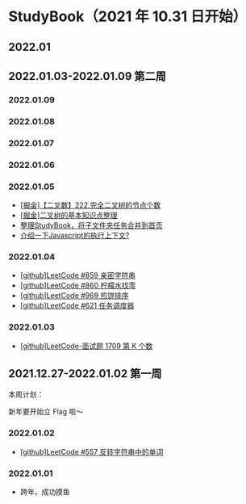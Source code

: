 # StudyBook（2021 年 10.31 日开始）

## 2022.01

## 2022.01.03-2022.01.09 第二周

### 2022.01.09

### 2022.01.08

### 2022.01.07

### 2022.01.06

### 2022.01.05

- [[掘金]【二叉数】222.完全二叉树的节点个数](https://juejin.cn/post/7049328124961488933/)
- [[掘金]二叉树的基本知识点整理](https://juejin.cn/post/7049342110297751588/)
- [整理StudyBook，将子文件夹任务合并到首页](https://github.com/MMmaXingXing/StudyBook)
- [介绍一下Javascript的执行上下文?](https://peat-triangle-c48.notion.site/2022-01-04-Javascript-1a4d6597ac304cb89e3fcead3bf09d75)

### 2022.01.04

- [[github]LeetCode #859 亲密字符串](https://github.com/MMmaXingXing/Algorithm/blob/master/859.%E4%BA%B2%E5%AF%86%E5%AD%97%E7%AC%A6%E4%B8%B2.js)
- [[github]LeetCode #860 柠檬水找零](https://github.com/MMmaXingXing/Algorithm/blob/master/860.%E6%9F%A0%E6%AA%AC%E6%B0%B4%E6%89%BE%E9%9B%B6.js)
- [[github]LeetCode #969 煎饼排序](https://github.com/MMmaXingXing/Algorithm/blob/master/969.%E7%85%8E%E9%A5%BC%E6%8E%92%E5%BA%8F.js)
- [[github]LeetCode #621 任务调度器](https://github.com/MMmaXingXing/Algorithm/blob/master/621.%E4%BB%BB%E5%8A%A1%E8%B0%83%E5%BA%A6%E5%99%A8.js)

### 2022.01.03

- [[github]LeetCode-面试题 1709 第 K 个数](https://github.com/MMmaXingXing/Algorithm/blob/master/%E9%9D%A2%E8%AF%95%E9%A2%9817.09%E7%AC%ACk%E4%B8%AA%E6%95%B0.js)

## 2021.12.27-2022.01.02 第一周

本周计划：

新年要开始立 Flag 啦～

### 2022.01.02

- [[github]LeetCode #557 反转字符串中的单词](https://github.com/MMmaXingXing/Algorithm/blob/master/557.%E5%8F%8D%E8%BD%AC%E5%AD%97%E7%AC%A6%E4%B8%B2%E4%B8%AD%E7%9A%84%E5%8D%95%E8%AF%8D-iii.js)

### 2022.01.01

- 跨年，成功摸鱼
